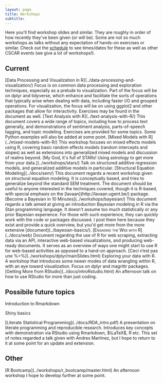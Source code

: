 ```yaml
---
layout: page
title: Workshops
subtitle: 
---
```


Here you'll find workshop slides and similar.  They are roughly in order of how recently they've been given (or will be).  Some are not so much workshops as talks without any expectation of hands-on exercises or similar.  Check out the [schedule](http://cscar.research.umich.edu/events/category/workshops/) to see times/dates for these as well as other CSCAR events (we give a lot of workshops!).


## Current

<span itemscope itemtype ="http://schema.org/TechArticle">
[<span itemprop="name">Data Processing and Visualization in R</span>](../data-processing-and-visualization/)     
Focus is on common <span itemprop="keywords">data processing</span> and exploration techniques, especially as a prelude to <span itemprop="keywords">visualization</span>.  Part of the focus will be on <span itemprop="keywords">dplyr</span> and <span itemprop="keywords">tidyverse</span>, which enhance and facilitate the sorts of operations that typically arise when dealing with data, including faster <span itemprop="keywords">I/O</span> and grouped operations.  For visualization, the focus will be on using <span itemprop="keywords">ggplot2</span> and other packages that allow for interactivity. Exercises may be found in the document as well.
</span>


<span itemscope itemtype ="http://schema.org/TechArticle">
[<span itemprop="name">Text Analysis with R</span>](../text-analysis-with-R/)  
This document covers a wide range of topics, including how to process text generally, and demonstrations of <span itemprop="keywords">sentiment analysis</span>, <span itemprop="keywords">parts-of-speech tagging</span>, and <span itemprop="keywords">topic modeling</span>.  Exercises are provided for some topics.  Some Python examples will also be added at some point.
</span>


<span itemscope itemtype ="http://schema.org/TechArticle">
[<span itemprop="name">Mixed Models with R</span>](../mixed-models-with-R/)  
This workshop focuses on <span itemprop="keywords">mixed effects models using R</span>, covering basic <span itemprop="keywords">random effects</span> models (<span itemprop="keywords">random intercepts and slopes</span>) as well as extensions into <span itemprop="keywords">generalized mixed models</span> and discussion of realms beyond.
</span>


<span itemscope itemtype ="http://schema.org/TechArticle">
[<span itemprop="name">My God, it's full of STARs! Using astrology to get more from your data.</span>](../workshops/stars/)  
Talk on <span itemprop="keywords">structured additive regression</span> models, and <span itemprop="keywords">generalized additive models</span> in particular.
</span>


<span itemscope itemtype ="http://schema.org/TechArticle">
[<span itemprop="name keywords">Structural Equation Modeling</span>](../docs/sem/)  
This document regards a recent workshop given on <span itemprop="keywords">structural equation modeling</span>.  It is conceptually based, and tries to generalize beyond the standard SEM treatment. The document should be useful to anyone interested in the techniques covered, though it is R-based, with special emphasis on the [<span itemprop="keywords">lavaan</span>](http://lavaan.ugent.be/) package.
</span>


<span itemscope itemtype ="http://schema.org/TechArticle">
[<span itemprop="name keywords">Become a Bayesian in 10 Minutes</span>](../workshops/bayesian/)  
This document regards a talk aimed at giving an introduction <span itemprop="keywords">Bayesian modeling</span> in <span itemprop="keywords">R</span> via the <span itemprop="keywords">Stan</span> programming language.  It doesn't assume too much statistically or any prior Bayesian experience.  For those with such experience, they can quickly work with the code or packages discussed.  I post them here because they exist and provide a quick overview, but you'd get more from the more extensive [document](../bayesian-basics/).
</span>


<span itemscope itemtype ="http://schema.org/TechArticle">
[<span itemprop="name keywords" style="font-variant:small-caps;">Engaging the Web with R</span>](../docs/web)     
<span itemprop="description">Document regarding the use of R for <span itemprop="keywords">web scraping</span>, extracting data via an <span itemprop="keywords">API</span>, <span itemprop="keywords">interactive</span> web-based <span itemprop="keywords">visualizations</span>, and producing <span itemprop="keywords">web-ready documents</span>.  It serves as an overview of ways one might start to use R for web-based activities as opposed to a hand-on approach.
</span>
</span>

<span itemscope itemtype ="http://schema.org/TechArticle">
[<span itemprop="name">Ceci n’est pas une %>%</span>](../workshops/dplyr/mainSlides.html)      
Exploring your data with <span itemprop="keywords">R</span>. A workshop that introduces some newer modes of <span itemprop="keywords">data wrangling</span> within R, with an eye toward <span itemprop="keywords">visualization</span>. Focus on <span itemprop="keywords">dplyr</span> and <span itemprop="keywords">magrittr</span> packages.
</span>


<span itemscope itemtype ="http://schema.org/TechArticle">
[<span itemprop="name">Getting More from RStudio</span>](../docs/introRstudio.html)    
An afternoon talk on how to use <span itemprop="keywords">RStudio</span> for more than just coding.
</span>



## Possibile future topics

Introduction to <span itemprop="keywords">Rmarkdown</span>

<span itemprop="keywords">Shiny</span> basics


<span itemscope itemtype ="http://schema.org/TechArticle">
[<span itemprop="name">Literate Statistical Programming</span>](../docs/RDA_intro.pdf)     
A presentation on <span itemprop="keywords">literate programming</span> and <span itemprop="keywords">reproducible research</span>. Introduces key concepts with demonstration via RStudio using <span itemprop="keywords">Rmarkdown</span>, $\LaTeX$, R etc. This set of notes regarded a talk given with Andres Martinez, but I hope to return to it at some point for an update and extension.
</span>


## Other

<span itemscope itemtype ="http://schema.org/TechArticle">
[<span itemprop="name">R Bootcamp</span>](../workshops/r_bootcamp/master.html)    
An afternoon workshop I hope to develop further at some point.
</span>